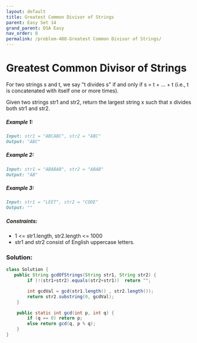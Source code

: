 ```yaml
---
layout: default
title: Greatest Common Divisor of Strings
parent: Easy Set 14
grand_parent: DSA Easy
nav_order: 8
permalink: /problem-408-Greatest Common Divisor of Strings/
---
```

# Greatest Common Divisor of Strings
For two strings s and t, we say "t divides s" if and only if s = t + ... + t (i.e., t is concatenated with itself one or more times).

Given two strings str1 and str2, return the largest string x such that x divides both str1 and str2.

##### Example 1:
```markdown
Input: str1 = "ABCABC", str2 = "ABC"
Output: "ABC"
```
##### Example 2:
```markdown
Input: str1 = "ABABAB", str2 = "ABAB"
Output: "AB"
```
##### Example 3:
```markdown
Input: str1 = "LEET", str2 = "CODE"
Output: ""
```
##### Constraints:
* 1 <= str1.length, str2.length <= 1000
* str1 and str2 consist of English uppercase letters.

### Solution:
```java
class Solution {
   public String gcdOfStrings(String str1, String str2) {
        if (!(str1+str2).equals(str2+str1))  return "";

        int gcdVal = gcd(str1.length() , str2.length());
        return str2.substring(0, gcdVal);
    }

    public static int gcd(int p, int q) {
        if (q == 0) return p;
        else return gcd(q, p % q);
    }
}
```